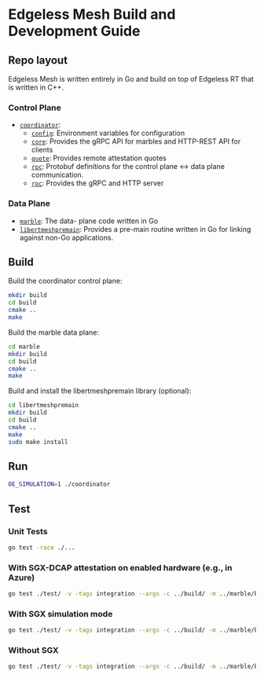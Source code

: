 
# Edgeless Mesh Build and Development Guide

## Repo layout

Edgeless Mesh is written entirely in Go and build on top of Edgeless RT that is written in C++.

### Control Plane

* [`coordinator`](coordinator):
    * [`config`](coordinator/config): Environment variables for configuration
    * [`core`](coordinator/core): Provides the gRPC API for marbles and HTTP-REST API for clients
    * [`quote`](coordinator/quote): Provides remote attestation quotes
    * [`rpc`](coordinator/rpc): Protobuf definitions for the control plane <-> data plane communication.
    * [`rpc`](coordinator/rpc): Provides the gRPC and HTTP server

### Data Plane

* [`marble`](marble): The data- plane code written in Go
* [`libertmeshpremain`](libertmeshpremain): Provides a pre-main routine written in Go for linking against non-Go applications.

## Build

Build the coordinator control plane:

```bash
mkdir build
cd build
cmake ..
make
```

Build the marble data plane:

```bash
cd marble
mkdir build
cd build
cmake ..
make
```

Build and install the libertmeshpremain library (optional):

```sh
cd libertmeshpremain
mkdir build
cd build
cmake ..
make
sudo make install
```

## Run

```bash
OE_SIMULATION=1 ./coordinator
```

## Test

### Unit Tests

```bash
go test -race ./...
```

### With SGX-DCAP attestation on enabled hardware (e.g., in Azure)

```bash
go test ./test/ -v -tags integration --args -c ../build/ -m ../marble/build/
```

### With SGX simulation mode

```bash
go test ./test/ -v -tags integration --args -c ../build/ -m ../marble/build/ -s
```

### Without SGX

```bash
go test ./test/ -v -tags integration --args -c ../build/ -m ../marble/build/ -s -noenclave
```